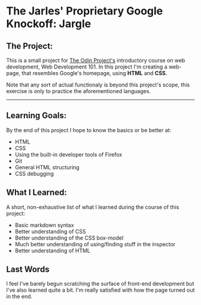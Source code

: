 # The Jarles' Proprietary Google Knockoff: **Jargle**

## The Project:

This is a small project for [The Odin Project's](http://www.theodinproject.com/courses/web-development-101/lessons/html-css "Web Development 101, Project: HTML/CSS")
introductory course on web development, Web Development 101. In this project I'm
creating a web-page, that resembles Google's homepage, using **HTML** and
**CSS**. 

Note that any sort of actual functionaly is beyond this project's
scope, this exercise is only to practice the aforementioned languages.

---

## Learning Goals:

By the end of this project I hope to know the basics or be better at:

* HTML
* CSS
* Using the built-in developer tools of Firefox
* Git
* General HTML structuring
* CSS debugging

## What I Learned:

A short, non-exhaustive list of what I learned during the course of this
project:

* Basic markdown syntax
* Better understanding of CSS
* Better understanding of the CSS box-model
* Much better understanding of using/finding stuff in the inspector
* Better understanding of HTML

## Last Words

I feel I've barely begun scratching the surface of front-end development but I've also learned quite a bit. I'm really satisfied with how the page turned out in the end.